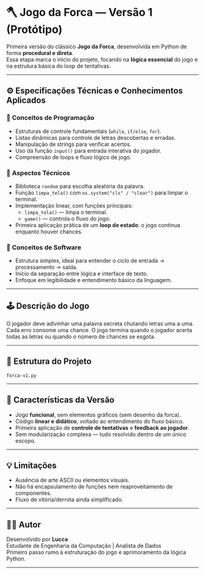 # 🪓 Jogo da Forca — Versão 1 (Protótipo)

Primeira versão do clássico **Jogo da Forca**, desenvolvida em Python de forma **procedural e direta**.  
Essa etapa marca o início do projeto, focando na **lógica essencial** do jogo e na estrutura básica do loop de tentativas.

---

## ⚙️ Especificações Técnicas e Conhecimentos Aplicados

### 🧠 **Conceitos de Programação**
- Estruturas de controle fundamentais (`while`, `if/else`, `for`).
- Listas dinâmicas para controle de letras descobertas e erradas.
- Manipulação de strings para verificar acertos.
- Uso da função `input()` para entrada interativa do jogador.
- Compreensão de loops e fluxo lógico de jogo.

### 🧩 **Aspectos Técnicos**
- Biblioteca `random` para escolha aleatória da palavra.
- Função `limpa_tela()` com `os.system("cls" / "clear")` para limpar o terminal.
- Implementação linear, com funções principais:
  - `limpa_tela()` — limpa o terminal.
  - `game()` — controla o fluxo do jogo.
- Primeira aplicação prática de um **loop de estado**: o jogo continua enquanto houver chances.

### 🧮 **Conceitos de Software**
- Estrutura simples, ideal para entender o ciclo de entrada → processamento → saída.
- Início da separação entre lógica e interface de texto.
- Enfoque em legibilidade e entendimento básico da linguagem.

---

## 🕹️ Descrição do Jogo

O jogador deve adivinhar uma palavra secreta chutando letras uma a uma.  
Cada erro consome uma chance. O jogo termina quando o jogador acerta todas as letras ou quando o número de chances se esgota.

---

## 📁 Estrutura do Projeto

```
forca-v1.py
```

---

## 🔄 Características da Versão

- Jogo **funcional**, sem elementos gráficos (sem desenho da forca).  
- Código **linear e didático**, voltado ao entendimento do fluxo básico.  
- Primeira aplicação de **controle de tentativas** e **feedback ao jogador**.  
- Sem modularização complexa — tudo resolvido dentro de um único escopo.

---

## 💡 Limitações

- Ausência de arte ASCII ou elementos visuais.
- Não há encapsulamento de funções nem reaproveitamento de componentes.
- Fluxo de vitória/derrota ainda simplificado.

---

## 🧑‍💻 Autor

Desenvolvido por **Lucca**  
Estudante de Engenharia da Computação | Analista de Dados  
Primeiro passo rumo à estruturação do jogo e aprimoramento da lógica Python.

---
